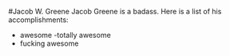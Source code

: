 #Jacob W. Greene
Jacob Greene is a badass. Here is a list of his accomplishments:
- awesome
-totally awesome
- fucking awesome
